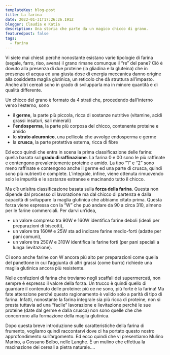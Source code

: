 ```yaml
---
templateKey: blog-post
title: La farina
date: 2022-01-31T17:26:26.191Z
blogger: Claudia e Katia
description: Una storia che parte da un magico chicco di grano.
featuredpost: false
tags:
  - farina
---
```

Vi siete mai chiesti perché nonostante esistano varie tipologie di farina (segale, farro, riso, avena) il grano rimane comunque il “re” del pane?  Ciò è dovuto alla presenza di due proteine (la gliadina e la gluteina) che in presenza di acqua ed una giusta dose di energia meccanica danno origine alla cosiddetta maglia glutinica, un reticolo che dà struttura all’impasto.  Anche altri cereali sono in grado di svilupparla ma in minore quantità e di qualità differente.

Un chicco del grano è formato da 4 strati che, procedendo dall’interno verso l’esterno, sono

* il **germe**, la parte più piccola, ricca di sostanze nutritive (vitamine, acidi grassi insaturi, sali minerali)
* l'**endosperma**, la parte più corposa del chicco, contenente proteine e amido
* lo **strato aleuronico**, una pellicola che avvolge endosperma e germe
* la **crusca**, la parte protettiva esterna, ricca di fibre

Ed ecco quindi che entra in scena la prima classificazione delle farine: quella basata sul **grado di raffinazione**.  La farina 0 e 00 sono le più raffinate e contengono prevalentemente proteine e amido.  La tipo “1” e “2” sono meno raffinate e contengono anche il germe ed una parte di crusca, quindi sono più nutrienti e complete.  L’integrale, infine, viene ottenuta rimuovendo solo le impurità e le sostanze estranee e macinando tutto il chicco.

Ma c’è un’altra classificazione basata sulla **forza della farina**.  Questa non dipende dal processo di lavorazione ma dal chicco di partenza e dalla capacità di sviluppare la maglia glutinica che abbiamo citato prima.  Questa forza viene espressa con la “W” che può andare da 90 a circa 310, almeno per le farine commerciali.  Per darvi un’idea, 

* un valore compreso tra 90W e 160W identifica farine deboli (ideali per preparazioni di biscotti),
* un valore tra 160W e 25W sta ad indicare farine medio-forti (adatte per pani comuni),
* un valore tra 250W e 310W identifica le farine forti (per pani speciali a lunga lievitazione). 

Ci sono anche farine con W ancora più alto per preparazioni come quella del panettone in cui l’aggiunta di altri grassi (come burro) richiede una maglia glutinica ancora più resistente.

Nelle confezioni di farina che troviamo negli scaffali dei supermercati, non sempre è espresso il valore della forza. Un trucco è quindi quello di guardare il contenuto delle proteine: più ce ne sono, più forte è la farina! Ma fate attenzione perché questo ragionamento è valido solo a parità di tipo di farina. Infatti, nonostante la farina integrale sia più ricca di proteine, non si presta tuttavia ad una “facile” lavorazione e lievitazione perché le sue proteine (date dal germe e dalla crusca) non sono quelle che che concorrono alla formazione della maglia glutinica.

Dopo questa breve introduzione sulle caratteristiche della farina di frumento, vogliamo quindi raccontarvi dove ci ha portato questo nostro approfondimento sull’argomento. Ed ecco quindi che vi presentiamo Mulino Marino, a Cossano Belbo, nelle Langhe. È un mulino che effettua la macinazione dei cereali a pietra naturale….